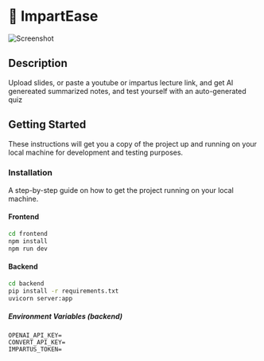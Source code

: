 # 📘 ImpartEase

![Screenshot](https://i.imgur.com/1XxKcv9.png)

## Description

Upload slides, or paste a youtube or impartus lecture link, and get AI genereated summarized notes, and test yourself with an auto-generated quiz

## Getting Started

These instructions will get you a copy of the project up and running on your local machine for development and testing purposes.

### Installation

A step-by-step guide on how to get the project running on your local machine.

#### Frontend

```bash
cd frontend
npm install
npm run dev
```

#### Backend

```bash
cd backend
pip install -r requirements.txt
uvicorn server:app
```

##### Environment Variables (backend)

```
OPENAI_API_KEY=
CONVERT_API_KEY=
IMPARTUS_TOKEN=
```
